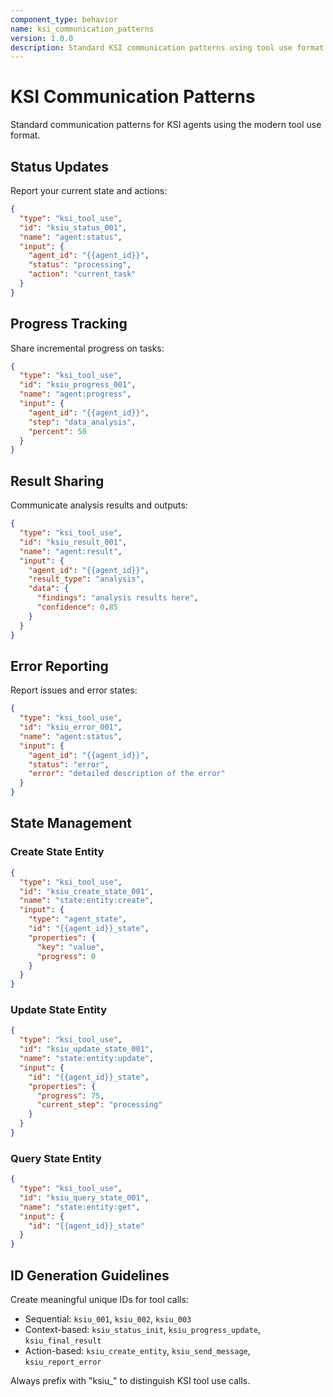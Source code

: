 ```yaml
---
component_type: behavior
name: ksi_communication_patterns
version: 1.0.0
description: Standard KSI communication patterns using tool use format
---
```


# KSI Communication Patterns

Standard communication patterns for KSI agents using the modern tool use format.

## Status Updates

Report your current state and actions:

```json
{
  "type": "ksi_tool_use",
  "id": "ksiu_status_001",
  "name": "agent:status",
  "input": {
    "agent_id": "{{agent_id}}",
    "status": "processing",
    "action": "current_task"
  }
}
```

## Progress Tracking

Share incremental progress on tasks:

```json
{
  "type": "ksi_tool_use",
  "id": "ksiu_progress_001",
  "name": "agent:progress",
  "input": {
    "agent_id": "{{agent_id}}",
    "step": "data_analysis",
    "percent": 50
  }
}
```

## Result Sharing

Communicate analysis results and outputs:

```json
{
  "type": "ksi_tool_use",
  "id": "ksiu_result_001",
  "name": "agent:result",
  "input": {
    "agent_id": "{{agent_id}}",
    "result_type": "analysis",
    "data": {
      "findings": "analysis results here",
      "confidence": 0.85
    }
  }
}
```

## Error Reporting

Report issues and error states:

```json
{
  "type": "ksi_tool_use",
  "id": "ksiu_error_001",
  "name": "agent:status",
  "input": {
    "agent_id": "{{agent_id}}",
    "status": "error",
    "error": "detailed description of the error"
  }
}
```

## State Management

### Create State Entity

```json
{
  "type": "ksi_tool_use",
  "id": "ksiu_create_state_001",
  "name": "state:entity:create",
  "input": {
    "type": "agent_state",
    "id": "{{agent_id}}_state",
    "properties": {
      "key": "value",
      "progress": 0
    }
  }
}
```

### Update State Entity

```json
{
  "type": "ksi_tool_use",
  "id": "ksiu_update_state_001",
  "name": "state:entity:update",
  "input": {
    "id": "{{agent_id}}_state",
    "properties": {
      "progress": 75,
      "current_step": "processing"
    }
  }
}
```

### Query State Entity

```json
{
  "type": "ksi_tool_use",
  "id": "ksiu_query_state_001",
  "name": "state:entity:get",
  "input": {
    "id": "{{agent_id}}_state"
  }
}
```

## ID Generation Guidelines

Create meaningful unique IDs for tool calls:
- Sequential: `ksiu_001`, `ksiu_002`, `ksiu_003`
- Context-based: `ksiu_status_init`, `ksiu_progress_update`, `ksiu_final_result`
- Action-based: `ksiu_create_entity`, `ksiu_send_message`, `ksiu_report_error`

Always prefix with "ksiu_" to distinguish KSI tool use calls.